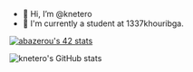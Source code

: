 - 👋 Hi, I’m @knetero
- 🌱 I'm currently a student at 1337khouribga.




[![abazerou's 42 stats](https://badge.mediaplus.ma/binary/abazerou)](https://github.com/oakoudad/badge42)
  
  





![knetero's GitHub stats](https://github-readme-stats.vercel.app/api?username=knetero&show_icons=true&theme=synthwave)
